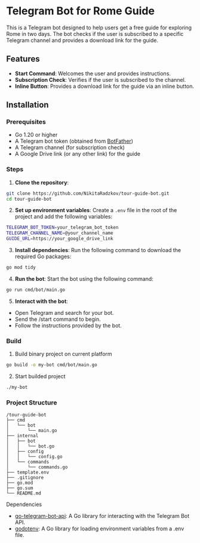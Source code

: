 # Telegram Bot for Rome Guide

This is a Telegram bot designed to help users get a free guide for exploring Rome in two days. The bot checks if the user is subscribed to a specific Telegram channel and provides a download link for the guide.

## Features

- **Start Command**: Welcomes the user and provides instructions.
- **Subscription Check**: Verifies if the user is subscribed to the channel.
- **Inline Button**: Provides a download link for the guide via an inline button.

## Installation

### Prerequisites

- Go 1.20 or higher
- A Telegram bot token (obtained from [BotFather](https://core.telegram.org/bots#botfather))
- A Telegram channel (for subscription check)
- A Google Drive link (or any other link) for the guide

### Steps

1. **Clone the repository**:
```bash
git clone https://github.com/NikitaRadzkov/tour-guide-bot.git
cd tour-guide-bot
```

2. **Set up environment variables**:
Create a `.env` file in the root of the project and add the following variables:

```bash
TELEGRAM_BOT_TOKEN=your_telegram_bot_token
TELEGRAM_CHANNEL_NAME=@your_channel_name
GUIDE_URL=https://your_google_drive_link
```

3. **Install dependencies**:
Run the following command to download the required Go packages:
```bash
go mod tidy
```

4. **Run the bot**:
Start the bot using the following command:

```bash
go run cmd/bot/main.go
```


5. **Interact with the bot**:
- Open Telegram and search for your bot.
- Send the /start command to begin.
- Follow the instructions provided by the bot.

### Build
1. Build binary project on current platform
```bash
go build -o my-bot cmd/bot/main.go
```

2. Start builded project

```bash
./my-bot
```

### Project Structure
```
/tour-guide-bot
├── cmd
│   └── bot
│       └── main.go
├── internal
│   ├── bot
│   │   └── bot.go
│   ├── config
│   │   └── config.go
│   └── commands
│       └── commands.go
├── template.env
├── .gitignore
├── go.mod
├── go.sum
└── README.md
```

Dependencies
- [go-telegram-bot-api](https://pkg.go.dev/github.com/go-telegram-bot-api/telegram-bot-api/v5): A Go library for interacting with the Telegram Bot API.
- [godotenv](https://pkg.go.dev/github.com/joho/godotenv): A Go library for loading environment variables from a .env file.